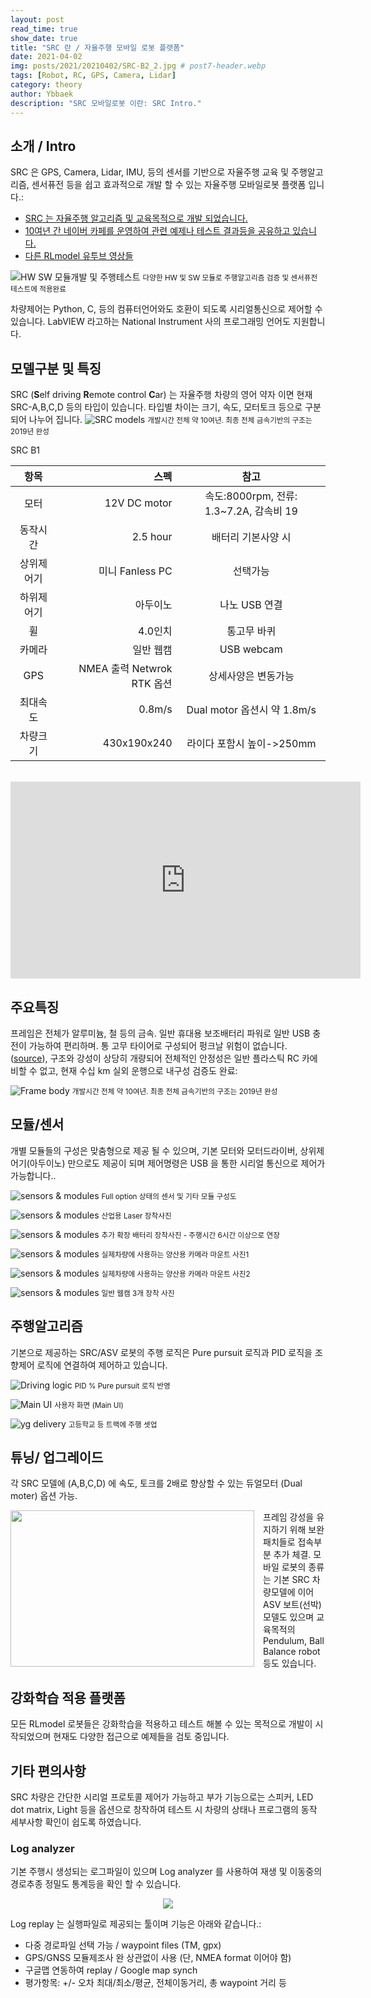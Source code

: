 ```yaml
---
layout: post
read_time: true
show_date: true
title: "SRC 란 / 자율주행 모바일 로봇 플랫폼"
date: 2021-04-02
img: posts/2021/20210402/SRC-B2_2.jpg # post7-header.webp
tags: [Robot, RC, GPS, Camera, Lidar]
category: theory
author: Ybbaek
description: "SRC 모바일로봇 이란: SRC Intro."
---
```

## 소개 / Intro
SRC 은 GPS, Camera, Lidar, IMU, 등의 센서를 기반으로 자율주행 교육 및 주행알고리즘, 센서퓨전 등을 쉽고 효과적으로 개발 할 수 있는 자율주행 모바일로봇 플랫폼 입니다.:
- [SRC 는 자율주행 알고리즘 및 교육목적으로 개발 되었습니다.](https://github.com/yunbum/SRC)
- [10여년 간 네이버 카페를 운영하여 관련 예제나 테스트 결과등을 공유하고 있습니다.](https://cafe.naver.com/iltech)
- [다른 RLmodel 유투브 영상들](https://www.youtube.com/channel/UCd23NgICe3702uqAAk4HYFQ/videos)

![HW SW 모듈개발 및 주행테스트](./assets/img/posts/2021/20210402/src_hw-sw.png)
<small>다양한 HW 및 SW 모듈로 주행알고리즘 검증 및 센서퓨전 테스트에 적용완료 </small>

차량제어는 Python, C, 등의 컴퓨터언어와도 호환이 되도록 시리얼통신으로 제어할 수 있습니다. LabVIEW 라고하는 National Instrument 사의 프로그래밍 언어도 지원합니다.

## 모델구분 및 특징
SRC (**S**elf driving **R**emote control **C**ar) 는 자율주행 차량의 영어 약자 이면 현재 SRC-A,B,C,D 등의 타입이 있습니다.
타입별 차이는 크기, 속도, 모터토크 등으로 구분되어 나누어 집니다.
![SRC models](./assets/img/posts/2021/20210402/SRC_models.png)
<small>개발시간 전체 약 10여년. 최종 전체 금속기반의 구조는 2019년 완성</small>

SRC B1  

|항목|스펙|참고|
|:---:|---:|:---:|
|모터|12V DC motor| 속도:8000rpm, 전류: 1.3~7.2A, 감속비 19 |
|동작시간|2.5 hour|배터리 기본사양 시|
|상위제어기|미니 Fanless PC|선택가능|
|하위제어기|아두이노|나노 USB 연결|
|휠|4.0인치|통고무 바퀴|
|카메라|일반 웹캠|USB webcam|
|GPS|NMEA 출력 Netwrok RTK 옵션|상세사양은 변동가능|
|최대속도|0.8m/s|Dual motor 옵션시 약 1.8m/s|
|차량크기|430x190x240|라이다 포함시 높이->250mm|  

<br/>
<iframe width="560" height="315" src="https://www.youtube.com/embed/OcdVl3k5qS0" title="YouTube video player" frameborder="0" allow="accelerometer; autoplay; clipboard-write; encrypted-media; gyroscope; picture-in-picture" allowfullscreen></iframe>

## 주요특징
프레임은 전체가 알루미늄, 철 등의 금속. 일반 휴대용 보조배터리 파워로 일반 USB 충전이 가능하여 편리하며. 통 고무 타이어로 구성되어 펑크날 위험이 없습니다. ([source](https://www.thinkautomation.com/bots-and-ai/a-history-of-automation-the-rise-of-robots-and-ai/)), 구조와 강성이 상당히 개량되어 전체적인 안정성은 일반 플라스틱 RC 카에 비할 수 없고, 현재 수십 km 실외 운행으로 내구성 검증도 완료:

![Frame body](./assets/img/posts/2021/20210402/src-b2_3.jpg)
<small>개발시간 전체 약 10여년. 최종 전체 금속기반의 구조는 2019년 완성</small>

## 모듈/센서
개별 모듈들의 구성은 맞춤형으로 제공 될 수 있으며, 기본 모터와 모터드라이버, 상위제어기(아두이노) 만으로도 제공이 되며 제어명령은 USB 을 통한 시리얼 통신으로 제어가 가능합니다..

![sensors & modules](./assets/img/posts/2021/20210402/SRC-B_parts.png)
<small>Full option 상태의 센서 및 기타 모듈 구성도</small>

![sensors & modules](./assets/img/posts/2021/20210402/20210822_laser.jpg)
<small>산업용 Laser 장착사진</small>

![sensors & modules](./assets/img/posts/2021/20210402/20211114_battery.jpg)
<small>추가 확장 배터리 장착사진 - 주행시간 6시간 이상으로 연장</small>

![sensors & modules](./assets/img/posts/2021/20210402/20220323_carcam1.jpg)
<small>실제차량에 사용하는 양산용 카메라 마운트 사진1</small>

![sensors & modules](./assets/img/posts/2021/20210402/20220323_carcam2.jpg)
<small>실제차량에 사용하는 양산용 카메라 마운트 사진2</small>

![sensors & modules](./assets/img/posts/2021/20210402/20210810_camx3.jpg)
<small>일반 웹캠 3개 장착 사진</small>

## 주행알고리즘
기본으로 제공하는 SRC/ASV 로봇의 주행 로직은 Pure pursuit 로직과 PID 로직을 조향제어 로직에 연결하여 제어하고 있습니다.

![Driving logic](./assets/img/posts/2021/20210402/driving-logic.png)
<small>PID % Pure pursuit 로직 반영</small>

![Main UI](./assets/img/posts/2021/20210402/main_ui.JPG)
<small>사용자 화면 (Main UI)</small>

![yg delivery](./assets/img/posts/2021/20210402/20211231_class.jpg)
<small>고등학교 등 트랙에 주행 셋업</small>

## 튜닝/ 업그레이드
각 SRC 모델에 (A,B,C,D) 에 속도, 토크를 2배로 향상할 수 있는 듀얼모터 (Dual moter) 옵션 가능.

<center><img style="float: left;margin-right: 1em;" src='./assets/img/posts/2021/20210402/dual_motor.jpg' width="390" height="250"></center>
프레임 강성을 유지하기 위해 보완 패치들로 접속부분 추가 체결.
모바일 로봇의 종류는 기본 SRC 차량모델에 이어 ASV 보트(선박) 모델도 있으며 교육목적의 Pendulum, Ball Balance robot 등도 있습니다.

## 강화학습 적용 플랫폼
모든 RLmodel 로봇들은 강화학습을 적용하고 테스트 해볼 수 있는 목적으로 개발이 시작되었으며 현재도 다양한 접근으로 예제들을 검토 중입니다.

## 기타 편의사항
SRC 차량은 간단한 시리얼 프로토콜 제어가 가능하고 부가 기능으로는 스피커, LED dot matrix, Light 등을 옵션으로 창작하여 테스트 시 차량의 상태나 프로그램의 동작 세부사항 확인이 쉽도록 하였습니다.

### Log analyzer
기본 주행시 생성되는 로그파일이 있으며 Log analyzer 를 사용하여 재생 및 이동중의 경로추종 정밀도 통계등을 확인 할 수 있습니다.
<center><img src="./assets/img/posts/2021/20210228/log-replay.jpg"></center>

Log replay 는 실행파일로 제공되는 툴이며 기능은 아래와 같습니다.:

- 다중 경로파일 선택 가능 / waypoint files (TM, gpx)
- GPS/GNSS 모듈제조사 완 상관없이 사용 (단, NMEA format 이어야 함)
- 구글맵 연동하여 replay / Google map synch
- 평가항목: +/- 오차 최대/최소/평균, 전체이동거리, 총 waypoint 거리 등
